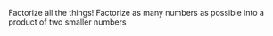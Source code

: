 Factorize all the things! Factorize as many numbers as possible into a product of two smaller numbers
